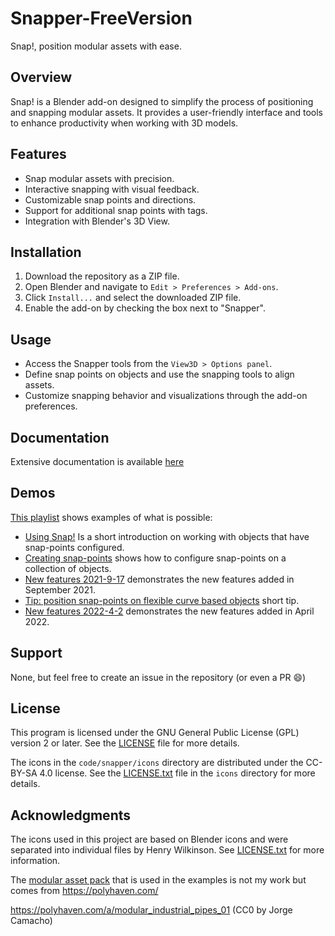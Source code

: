 # Snapper-FreeVersion

Snap!, position modular assets with ease.

## Overview

Snap! is a Blender add-on designed to simplify the process of positioning and snapping modular assets. It provides a user-friendly interface and tools to enhance productivity when working with 3D models.

## Features

- Snap modular assets with precision.
- Interactive snapping with visual feedback.
- Customizable snap points and directions.
- Support for additional snap points with tags.
- Integration with Blender's 3D View.

## Installation

1. Download the repository as a ZIP file.
2. Open Blender and navigate to `Edit > Preferences > Add-ons`.
3. Click `Install...` and select the downloaded ZIP file.
4. Enable the add-on by checking the box next to "Snapper".

## Usage

- Access the Snapper tools from the `View3D > Options panel`.
- Define snap points on objects and use the snapping tools to align assets.
- Customize snapping behavior and visualizations through the add-on preferences.

## Documentation

Extensive documentation is available [here](documentation/Snap-User-Manual.md)

## Demos

[This playlist](https://youtube.com/playlist?list=PLxyAbGpHucHZpoPBYVe8u2xWwIHP8p3yu) shows examples of what is possible:

- [Using Snap!](https://youtube.com/playlist?list=PLxyAbGpHucHZpoPBYVe8u2xWwIHP8p3yu) Is a short introduction on working with objects that have snap-points configured.
- [Creating snap-points](https://youtube.com/playlist?list=PLxyAbGpHucHZpoPBYVe8u2xWwIHP8p3yu) shows how to configure snap-points on a collection of objects.
- [New features 2021-9-17](https://youtube.com/playlist?list=PLxyAbGpHucHZpoPBYVe8u2xWwIHP8p3yu) demonstrates the new features added in September 2021.
- [Tip: position snap-points on flexible curve based objects](https://youtube.com/playlist?list=PLxyAbGpHucHZpoPBYVe8u2xWwIHP8p3yu)  short tip.
- [New features 2022-4-2](https://youtube.com/playlist?list=PLxyAbGpHucHZpoPBYVe8u2xWwIHP8p3yu) demonstrates the new features added in April 2022.

## Support

None, but feel free to create an issue in the repository (or even a PR :smile:)

## License

This program is licensed under the GNU General Public License (GPL) version 2 or later. See the [LICENSE](LICENSE) file for more details.

The icons in the `code/snapper/icons` directory are distributed under the CC-BY-SA 4.0 license. See the [LICENSE.txt](code/snapper/icons/LICENSE.txt) file in the `icons` directory for more details.

## Acknowledgments

The icons used in this project are based on Blender icons and were separated into individual files by Henry Wilkinson. See [LICENSE.txt](code/snapper/icons/LICENSE.txt) for more information.

The [modular asset pack](sample%20assets/asset-pack-with-snap-points.blend) that is used in the examples is not my work but comes from https://polyhaven.com/

https://polyhaven.com/a/modular_industrial_pipes_01 (CC0 by Jorge Camacho)